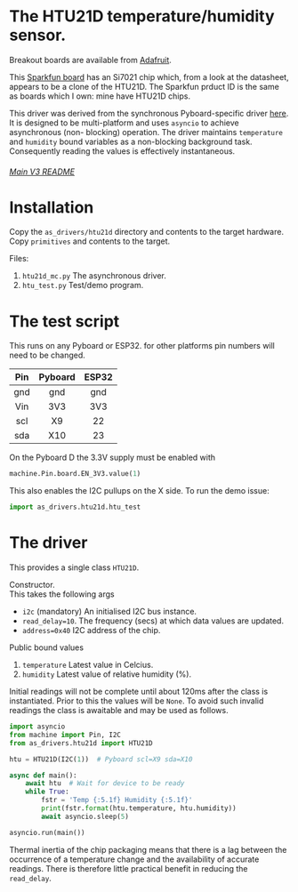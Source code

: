 # The HTU21D temperature/humidity sensor.

Breakout boards are available from
[Adafruit](https://www.adafruit.com/product/1899).

This [Sparkfun board](https://www.sparkfun.com/products/13763) has an Si7021
chip which, from a look at the datasheet, appears to be a clone of the HTU21D.
The Sparkfun prduct ID is the same as boards which I own: mine have HTU21D
chips.

This driver was derived from the synchronous Pyboard-specific driver
[here](https://github.com/manitou48/pyboard/blob/master/htu21d.py). It is
designed to be multi-platform and uses `asyncio` to achieve asynchronous (non-
blocking) operation. The driver maintains `temperature` and `humidity` bound
variables as a non-blocking background task. Consequently reading the values is
effectively instantaneous.

###### [Main V3 README](../README.md)

# Installation

Copy the `as_drivers/htu21d` directory and contents to the target hardware.
Copy `primitives` and contents to the target.

Files:  
 1. `htu21d_mc.py` The asynchronous driver.
 2. `htu_test.py` Test/demo program.

# The test script

This runs on any Pyboard or ESP32. for other platforms pin numbers will need to
be changed.

| Pin  | Pyboard | ESP32 |
|:----:|:-------:|:-----:|
| gnd  |  gnd    |  gnd  |
| Vin  |  3V3    |  3V3  |
| scl  |  X9     |  22   |
| sda  |  X10    |  23   |

On the Pyboard D the 3.3V supply must be enabled with
```python
machine.Pin.board.EN_3V3.value(1)
```
This also enables the I2C pullups on the X side. To run the demo issue:
```python
import as_drivers.htu21d.htu_test
```

# The driver

This provides a single class `HTU21D`.

Constructor.  
This takes the following args
* `i2c` (mandatory) An initialised I2C bus instance.
* `read_delay=10`. The frequency (secs) at which data values are updated.
* `address=0x40` I2C address of the chip.

Public bound values
 1. `temperature` Latest value in Celcius.
 2. `humidity` Latest value of relative humidity (%).

Initial readings will not be complete until about 120ms after the class is
instantiated. Prior to this the values will be `None`. To avoid such invalid
readings the class is awaitable and may be used as follows.

```python
import asyncio
from machine import Pin, I2C
from as_drivers.htu21d import HTU21D

htu = HTU21D(I2C(1))  # Pyboard scl=X9 sda=X10

async def main():
    await htu  # Wait for device to be ready
    while True:
        fstr = 'Temp {:5.1f} Humidity {:5.1f}'
        print(fstr.format(htu.temperature, htu.humidity))
        await asyncio.sleep(5)

asyncio.run(main())
```

Thermal inertia of the chip packaging means that there is a lag between the
occurrence of a temperature change and the availability of accurate readings.
There is therefore little practical benefit in reducing the `read_delay`.
